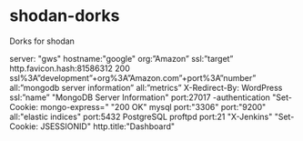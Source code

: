 # shodan-dorks
Dorks for shodan

server: "gws" hostname:"google"
org:”Amazon” ssl:”target”
http.favicon.hash:81586312 200
ssl%3A”development”+org%3A”Amazon.com”+port%3A”number”
all:”mongodb server information” all:”metrics”
X-Redirect-By: WordPress ssl:”name”
"MongoDB Server Information" port:27017 -authentication
"Set-Cookie: mongo-express=" "200 OK"
mysql port:"3306"
port:"9200" all:"elastic indices"
port:5432 PostgreSQL
proftpd port:21
"X-Jenkins" "Set-Cookie: JSESSIONID" http.title:"Dashboard"
